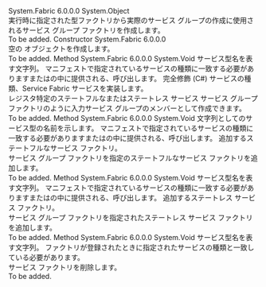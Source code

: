 <Type Name="ServiceGroupFactory" FullName="System.Fabric.ServiceGroupFactory">
  <TypeSignature Language="C#" Value="public sealed class ServiceGroupFactory" />
  <TypeSignature Language="ILAsm" Value=".class public auto ansi sealed beforefieldinit ServiceGroupFactory extends System.Object" />
  <TypeSignature Language="DocId" Value="T:System.Fabric.ServiceGroupFactory" />
  <TypeSignature Language="VB.NET" Value="Public NotInheritable Class ServiceGroupFactory" />
  <TypeSignature Language="F#" Value="type ServiceGroupFactory = class" />
  <AssemblyInfo>
    <AssemblyName>System.Fabric</AssemblyName>
    <AssemblyVersion>6.0.0.0</AssemblyVersion>
  </AssemblyInfo>
  <Base>
    <BaseTypeName>System.Object</BaseTypeName>
  </Base>
  <Interfaces />
  <Docs>
    <summary>
      <para>実行時に指定された型ファクトリから実際のサービス グループの作成に使用されるサービス グループ ファクトリを作成します。</para>
    </summary>
    <remarks>To be added.</remarks>
  </Docs>
  <Members>
    <Member MemberName=".ctor">
      <MemberSignature Language="C#" Value="public ServiceGroupFactory ();" />
      <MemberSignature Language="ILAsm" Value=".method public hidebysig specialname rtspecialname instance void .ctor() cil managed" />
      <MemberSignature Language="DocId" Value="M:System.Fabric.ServiceGroupFactory.#ctor" />
      <MemberSignature Language="VB.NET" Value="Public Sub New ()" />
      <MemberType>Constructor</MemberType>
      <AssemblyInfo>
        <AssemblyName>System.Fabric</AssemblyName>
        <AssemblyVersion>6.0.0.0</AssemblyVersion>
      </AssemblyInfo>
      <Parameters />
      <Docs>
        <summary>
          <para>空の <see cref="T:System.Fabric.ServiceGroupFactory" /> オブジェクトを作成します。</para>
        </summary>
        <remarks>To be added.</remarks>
      </Docs>
    </Member>
    <Member MemberName="AddServiceType">
      <MemberSignature Language="C#" Value="public void AddServiceType (string serviceTypeName, Type serviceTypeImplementation);" />
      <MemberSignature Language="ILAsm" Value=".method public hidebysig instance void AddServiceType(string serviceTypeName, class System.Type serviceTypeImplementation) cil managed" />
      <MemberSignature Language="DocId" Value="M:System.Fabric.ServiceGroupFactory.AddServiceType(System.String,System.Type)" />
      <MemberSignature Language="VB.NET" Value="Public Sub AddServiceType (serviceTypeName As String, serviceTypeImplementation As Type)" />
      <MemberSignature Language="F#" Value="member this.AddServiceType : string * Type -&gt; unit" Usage="serviceGroupFactory.AddServiceType (serviceTypeName, serviceTypeImplementation)" />
      <MemberType>Method</MemberType>
      <AssemblyInfo>
        <AssemblyName>System.Fabric</AssemblyName>
        <AssemblyVersion>6.0.0.0</AssemblyVersion>
      </AssemblyInfo>
      <ReturnValue>
        <ReturnType>System.Void</ReturnType>
      </ReturnValue>
      <Parameters>
        <Parameter Name="serviceTypeName" Type="System.String" />
        <Parameter Name="serviceTypeImplementation" Type="System.Type" />
      </Parameters>
      <Docs>
        <param name="serviceTypeName">
          <para>サービス型名を表す文字列。 マニフェストで指定されているサービスの種類に一致する必要がありますまたは<see cref="T:System.Fabric.Description.ServiceGroupMemberDescription" />の<see cref="T:System.Fabric.Description.ServiceGroupDescription" />中に提供される、<see cref="M:System.Fabric.FabricClient.ServiceGroupManagementClient.CreateServiceGroupAsync(System.Fabric.Description.ServiceGroupDescription)" />呼び出します。</para>
        </param>
        <param name="serviceTypeImplementation">
          <para>完全修飾 (C#) サービスの種類、Service Fabric サービスを実装します。</para>
        </param>
        <summary>
          <para>レジスタ特定のステートフルなまたはステートレス サービス サービス グループ ファクトリのように入力サービス グループのメンバーとして作成できます。</para>
        </summary>
        <remarks>To be added.</remarks>
      </Docs>
    </Member>
    <Member MemberName="AddStatefulServiceFactory">
      <MemberSignature Language="C#" Value="public void AddStatefulServiceFactory (string serviceTypeName, System.Fabric.IStatefulServiceFactory factory);" />
      <MemberSignature Language="ILAsm" Value=".method public hidebysig instance void AddStatefulServiceFactory(string serviceTypeName, class System.Fabric.IStatefulServiceFactory factory) cil managed" />
      <MemberSignature Language="DocId" Value="M:System.Fabric.ServiceGroupFactory.AddStatefulServiceFactory(System.String,System.Fabric.IStatefulServiceFactory)" />
      <MemberSignature Language="VB.NET" Value="Public Sub AddStatefulServiceFactory (serviceTypeName As String, factory As IStatefulServiceFactory)" />
      <MemberSignature Language="F#" Value="member this.AddStatefulServiceFactory : string * System.Fabric.IStatefulServiceFactory -&gt; unit" Usage="serviceGroupFactory.AddStatefulServiceFactory (serviceTypeName, factory)" />
      <MemberType>Method</MemberType>
      <AssemblyInfo>
        <AssemblyName>System.Fabric</AssemblyName>
        <AssemblyVersion>6.0.0.0</AssemblyVersion>
      </AssemblyInfo>
      <ReturnValue>
        <ReturnType>System.Void</ReturnType>
      </ReturnValue>
      <Parameters>
        <Parameter Name="serviceTypeName" Type="System.String" />
        <Parameter Name="factory" Type="System.Fabric.IStatefulServiceFactory" />
      </Parameters>
      <Docs>
        <param name="serviceTypeName">
          <para>文字列としてのサービス型の名前を示します。 マニフェストで指定されているサービスの種類に一致する必要がありますまたは<see cref="T:System.Fabric.Description.ServiceGroupMemberDescription" />の<see cref="T:System.Fabric.Description.ServiceGroupDescription" />中に提供される、<see cref="M:System.Fabric.FabricClient.ServiceGroupManagementClient.CreateServiceGroupAsync(System.Fabric.Description.ServiceGroupDescription)" />呼び出します。</para>
        </param>
        <param name="factory">
          <para>追加するステートフルなサービス ファクトリ。</para>
        </param>
        <summary>
          <para>サービス グループ ファクトリを指定のステートフルなサービス ファクトリを追加します。</para>
        </summary>
        <remarks>To be added.</remarks>
      </Docs>
    </Member>
    <Member MemberName="AddStatelessServiceFactory">
      <MemberSignature Language="C#" Value="public void AddStatelessServiceFactory (string serviceTypeName, System.Fabric.IStatelessServiceFactory factory);" />
      <MemberSignature Language="ILAsm" Value=".method public hidebysig instance void AddStatelessServiceFactory(string serviceTypeName, class System.Fabric.IStatelessServiceFactory factory) cil managed" />
      <MemberSignature Language="DocId" Value="M:System.Fabric.ServiceGroupFactory.AddStatelessServiceFactory(System.String,System.Fabric.IStatelessServiceFactory)" />
      <MemberSignature Language="VB.NET" Value="Public Sub AddStatelessServiceFactory (serviceTypeName As String, factory As IStatelessServiceFactory)" />
      <MemberSignature Language="F#" Value="member this.AddStatelessServiceFactory : string * System.Fabric.IStatelessServiceFactory -&gt; unit" Usage="serviceGroupFactory.AddStatelessServiceFactory (serviceTypeName, factory)" />
      <MemberType>Method</MemberType>
      <AssemblyInfo>
        <AssemblyName>System.Fabric</AssemblyName>
        <AssemblyVersion>6.0.0.0</AssemblyVersion>
      </AssemblyInfo>
      <ReturnValue>
        <ReturnType>System.Void</ReturnType>
      </ReturnValue>
      <Parameters>
        <Parameter Name="serviceTypeName" Type="System.String" />
        <Parameter Name="factory" Type="System.Fabric.IStatelessServiceFactory" />
      </Parameters>
      <Docs>
        <param name="serviceTypeName">
          <para>サービス型名を表す文字列。 マニフェストで指定されているサービスの種類に一致する必要がありますまたは<see cref="T:System.Fabric.Description.ServiceGroupMemberDescription" />の<see cref="T:System.Fabric.Description.ServiceGroupDescription" />中に提供される、<see cref="M:System.Fabric.FabricClient.ServiceGroupManagementClient.CreateServiceGroupAsync(System.Fabric.Description.ServiceGroupDescription)" />呼び出します。</para>
        </param>
        <param name="factory">
          <para>追加するステートレス サービス ファクトリ。</para>
        </param>
        <summary>
          <para>サービス グループ ファクトリを指定されたステートレス サービス ファクトリを追加します。</para>
        </summary>
        <remarks>To be added.</remarks>
      </Docs>
    </Member>
    <Member MemberName="RemoveServiceFactory">
      <MemberSignature Language="C#" Value="public void RemoveServiceFactory (string serviceTypeName);" />
      <MemberSignature Language="ILAsm" Value=".method public hidebysig instance void RemoveServiceFactory(string serviceTypeName) cil managed" />
      <MemberSignature Language="DocId" Value="M:System.Fabric.ServiceGroupFactory.RemoveServiceFactory(System.String)" />
      <MemberSignature Language="VB.NET" Value="Public Sub RemoveServiceFactory (serviceTypeName As String)" />
      <MemberSignature Language="F#" Value="member this.RemoveServiceFactory : string -&gt; unit" Usage="serviceGroupFactory.RemoveServiceFactory serviceTypeName" />
      <MemberType>Method</MemberType>
      <AssemblyInfo>
        <AssemblyName>System.Fabric</AssemblyName>
        <AssemblyVersion>6.0.0.0</AssemblyVersion>
      </AssemblyInfo>
      <ReturnValue>
        <ReturnType>System.Void</ReturnType>
      </ReturnValue>
      <Parameters>
        <Parameter Name="serviceTypeName" Type="System.String" />
      </Parameters>
      <Docs>
        <param name="serviceTypeName">
          <para>サービス型名を表す文字列。 ファクトリが登録されたときに指定されたサービスの種類と一致している必要があります。 </para>
        </param>
        <summary>
          <para>サービス ファクトリを削除します。</para>
        </summary>
        <remarks>To be added.</remarks>
      </Docs>
    </Member>
  </Members>
</Type>